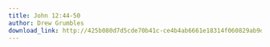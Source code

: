 ```yaml
---
title: John 12:44-50
author: Drew Grumbles
download_link: http://425b080d7d5cde70b41c-ce4b4ab6661e18314f060829ab9d3455.r81.cf2.rackcdn.com/2013-02-17-john_12_44_50.mp3
---
```

